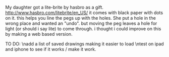 My daughter got a lite-brite by hasbro as a gift.
http://www.hasbro.com/litebrite/en_US/
it comes with black paper with dots on it.
this helps you line the pegs up with the holes.
She put a hole in the wrong place and wanted an "undo".
but moving the peg leaves a hole for light (or should i say lite) to come through.
i thought i could improve on this by making a web based version.

TO DO:
\nadd a list of saved drawings making it easier to load
\ntest on ipad and iphone to see if it works / make it work.
